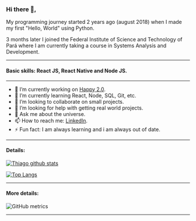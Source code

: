 ### Hi there 👋,

My programming journey started 2 years ago (august 2018) when I made my first "Hello, World" using Python.

3 months later I joined the Federal Institute of Science and Technology of Pará where I am currently taking a course in Systems Analysis and Development.

---

#### Basic skills: React JS, React Native and Node JS.

---

- 🔭 I’m currently working on [Happy 2.0](https://github.com/pgThiago/next-level-week-3.0). 
- 🌱 I’m currently learning React, Node, SQL, Git, etc. 
- 👯 I’m looking to collaborate on small projects. 
- 🤔 I’m looking for help with getting real world projects. 
- 💬 Ask me about the universe.
- 📫 How to reach me: [LinkedIn](https://www.linkedin.com/in/thiago-silva-bb2b67185/).  
- ⚡ Fun fact: I am always learning and i am always out of date. 

---

#### Details:

[![Thiago github stats](https://github-readme-stats.vercel.app/api?username=pgthiago&theme=midnight-purple&include_all_commits=true)](https://github.com/pgthiago)

[![Top Langs](https://github-readme-stats.vercel.app/api/top-langs/?username=pgthiago&layout=compact&theme=midnight-purple)](https://github.com/pgthiago)

---

#### More details:

![GitHub metrics](https://metrics.lecoq.io/pgThiago)

---
